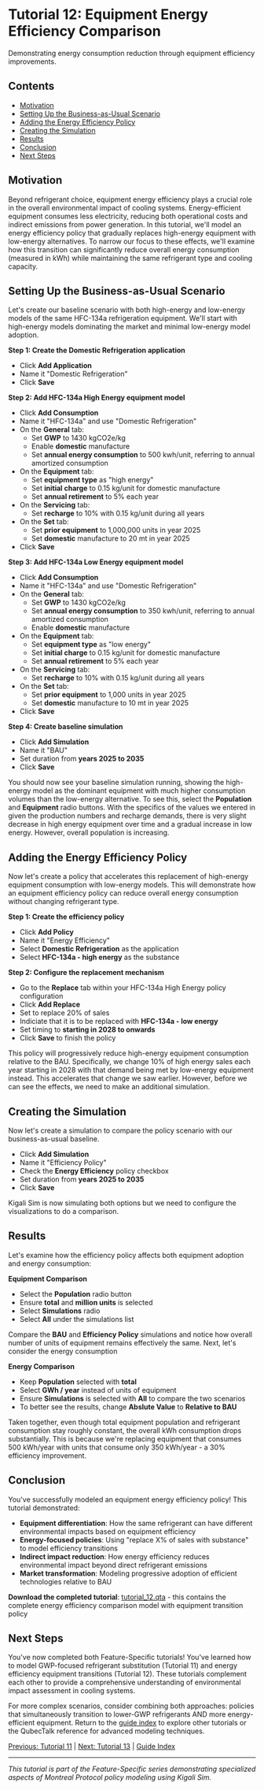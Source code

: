 # Tutorial 12: Equipment Energy Efficiency Comparison

Demonstrating energy consumption reduction through equipment efficiency improvements.

## Contents

- [Motivation](#motivation)
- [Setting Up the Business-as-Usual Scenario](#setting-up-the-business-as-usual-scenario)
- [Adding the Energy Efficiency Policy](#adding-the-energy-efficiency-policy)
- [Creating the Simulation](#creating-the-simulation)
- [Results](#results)
- [Conclusion](#conclusion)
- [Next Steps](#next-steps)

## Motivation

Beyond refrigerant choice, equipment energy efficiency plays a crucial role in the overall environmental impact of cooling systems. Energy-efficient equipment consumes less electricity, reducing both operational costs and indirect emissions from power generation. In this tutorial, we'll model an energy efficiency policy that gradually replaces high-energy equipment with low-energy alternatives. To narrow our focus to these effects, we'll examine how this transition can significantly reduce overall energy consumption (measured in kWh) while maintaining the same refrigerant type and cooling capacity.

## Setting Up the Business-as-Usual Scenario

Let's create our baseline scenario with both high-energy and low-energy models of the same HFC-134a refrigeration equipment. We'll start with high-energy models dominating the market and minimal low-energy model adoption.

**Step 1: Create the Domestic Refrigeration application**
- Click **Add Application**
- Name it "Domestic Refrigeration"
- Click **Save**

**Step 2: Add HFC-134a High Energy equipment model**
- Click **Add Consumption**
- Name it "HFC-134a" and use "Domestic Refrigeration"
- On the **General** tab:
  - Set **GWP** to 1430 kgCO2e/kg
  - Enable **domestic** manufacture
  - Set **annual energy consumption** to 500 kwh/unit, referring to annual amortized consumption
- On the **Equipment** tab:
  - Set **equipment type** as "high energy"
  - Set **initial charge** to 0.15 kg/unit for domestic manufacture
  - Set **annual retirement** to 5% each year
- On the **Servicing** tab:
  - Set **recharge** to 10% with 0.15 kg/unit during all years
- On the **Set** tab:
  - Set **prior equipment** to 1,000,000 units in year 2025
  - Set **domestic** manufacture to 20 mt in year 2025
- Click **Save**

**Step 3: Add HFC-134a Low Energy equipment model**
- Click **Add Consumption**
- Name it "HFC-134a" and use "Domestic Refrigeration"
- On the **General** tab:
  - Set **GWP** to 1430 kgCO2e/kg
  - Set **annual energy consumption** to 350 kwh/unit, referring to annual amortized consumption
  - Enable **domestic** manufacture
- On the **Equipment** tab:
  - Set **equipment type** as "low energy"
  - Set **initial charge** to 0.15 kg/unit for domestic manufacture
  - Set **annual retirement** to 5% each year
- On the **Servicing** tab:
  - Set **recharge** to 10% with 0.15 kg/unit during all years
- On the **Set** tab:
  - Set **prior equipment** to 1,000 units in year 2025
  - Set **domestic** manufacture to 10 mt in year 2025
- Click **Save**

**Step 4: Create baseline simulation**
- Click **Add Simulation**
- Name it "BAU"
- Set duration from **years 2025 to 2035**
- Click **Save**

You should now see your baseline simulation running, showing the high-energy model as the dominant equipment with much higher consumption volumes than the low-energy alternative. To see this, select the **Population** and **Equipment** radio buttons. With the specifics of the values we entered in given the production numbers and recharge demands, there is very slight decrease in high energy equipment over time and a gradual increase in low energy. However, overall population is increasing.

## Adding the Energy Efficiency Policy

Now let's create a policy that accelerates this replacement of high-energy equipment consumption with low-energy models. This will demonstrate how an equipment efficiency policy can reduce overall energy consumption without changing refrigerant type.

**Step 1: Create the efficiency policy**
- Click **Add Policy**
- Name it "Energy Efficiency"
- Select **Domestic Refrigeration** as the application
- Select **HFC-134a - high energy** as the substance

**Step 2: Configure the replacement mechanism**
- Go to the **Replace** tab within your HFC-134a High Energy policy configuration
- Click **Add Replace**
- Set to replace 20% of sales
- Indiciate that it is to be replaced with **HFC-134a - low energy**
- Set timing to **starting in 2028 to onwards**
- Click **Save** to finish the policy

This policy will progressively reduce high-energy equipment consumption relative to the BAU. Specifically, we change 10% of high energy sales each year starting in 2028 with that demand being met by low-energy equipment instead. This accelerates that change we saw earlier. However, before we can see the effects, we need to make an additional simulation.

## Creating the Simulation

Now let's create a simulation to compare the policy scenario with our business-as-usual baseline.

- Click **Add Simulation**
- Name it "Efficiency Policy"
- Check the **Energy Efficiency** policy checkbox
- Set duration from **years 2025 to 2035**
- Click **Save**

Kigali Sim is now simulating both options but we need to configure the visualizations to do a comparison.

## Results

Let's examine how the efficiency policy affects both equipment adoption and energy consumption:

**Equipment Comparison**
- Select the **Population** radio button
- Ensure **total** and **million units** is selected
- Select **Simulations** radio
- Select **All** under the simulations list

Compare the **BAU** and **Efficiency Policy** simulations and notice how overall number of units of equipment remains effectively the same. Next, let's consider the energy consumption

**Energy Comparison**
- Keep **Population** selected with **total**
- Select **GWh / year** instead of units of equipment
- Ensure **Simulations** is selected with **All** to compare the two scenarios
- To better see the results, change **Abslute Value** to **Relative to BAU**

Taken together, even though total equipment population and refrigerant consumption stay roughly constant, the overall kWh consumption drops substantially. This is because we're replacing equipment that consumes 500 kWh/year with units that consume only 350 kWh/year - a 30% efficiency improvement.

## Conclusion

You've successfully modeled an equipment energy efficiency policy! This tutorial demonstrated:

- **Equipment differentiation**: How the same refrigerant can have different environmental impacts based on equipment efficiency
- **Energy-focused policies**: Using "replace X% of sales with substance" to model efficiency transitions
- **Indirect impact reduction**: How energy efficiency reduces environmental impact beyond direct refrigerant emissions
- **Market transformation**: Modeling progressive adoption of efficient technologies relative to BAU

**Download the completed tutorial**: [tutorial_12.qta](tutorial_12.qta) - this contains the complete energy efficiency comparison model with equipment transition policy

## Next Steps

You've now completed both Feature-Specific tutorials! You've learned how to model GWP-focused refrigerant substitution (Tutorial 11) and energy efficiency equipment transitions (Tutorial 12). These tutorials complement each other to provide a comprehensive understanding of environmental impact assessment in cooling systems.

For more complex scenarios, consider combining both approaches: policies that simultaneously transition to lower-GWP refrigerants AND more energy-efficient equipment. Return to the [guide index](/guide/) to explore other tutorials or the QubecTalk reference for advanced modeling techniques.

[Previous: Tutorial 11](/guide/tutorial_11.html) | [Next: Tutorial 13](/guide/tutorial_13.html) | [Guide Index](/guide/)

---

_This tutorial is part of the Feature-Specific series demonstrating specialized aspects of Montreal Protocol policy modeling using Kigali Sim._